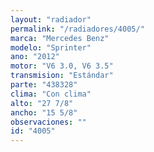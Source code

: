 ```yaml
---
layout: "radiador"
permalink: "/radiadores/4005/"
marca: "Mercedes Benz"
modelo: "Sprinter"
ano: "2012"
motor: "V6 3.0, V6 3.5"
transmision: "Estándar"
parte: "438328"
clima: "Con clima"
alto: "27 7/8"
ancho: "15 5/8"
observaciones: ""
id: "4005"
---
```


